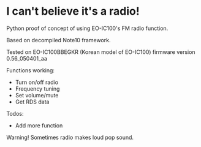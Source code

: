 # I can't believe it's a radio!

Python proof of concept of using EO-IC100's FM radio function.

Based on decompiled Note10 framework.

Tested on EO-IC100BBEGKR (Korean model of EO-IC100) firmware version 0.56_050401_aa

Functions working:
 - Turn on/off radio
 - Frequency tuning
 - Set volume/mute
 - Get RDS data
 
Todos:
 - Add more function

 
Warning! Sometimes radio makes loud pop sound.
